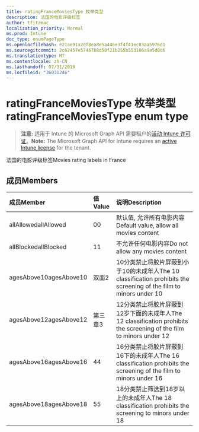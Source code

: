 ```yaml
---
title: ratingFranceMoviesType 枚举类型
description: 法国的电影评级标签
author: tfitzmac
localization_priority: Normal
ms.prod: Intune
doc_type: enumPageType
ms.openlocfilehash: e21ae91a2df8ea8e5a446e3f4f41ec83aa5976d1
ms.sourcegitcommit: 2c62457e57467b8d50f21b255b553106a9a5d8d6
ms.translationtype: MT
ms.contentlocale: zh-CN
ms.lasthandoff: 07/31/2019
ms.locfileid: "36031246"
---
```

# <a name="ratingfrancemoviestype-enum-type"></a><span data-ttu-id="3802e-103">ratingFranceMoviesType 枚举类型</span><span class="sxs-lookup"><span data-stu-id="3802e-103">ratingFranceMoviesType enum type</span></span>

> <span data-ttu-id="3802e-104">**注意:** 适用于 Intune 的 Microsoft Graph API 需要租户的[活动 Intune 许可证](https://go.microsoft.com/fwlink/?linkid=839381)。</span><span class="sxs-lookup"><span data-stu-id="3802e-104">**Note:** The Microsoft Graph API for Intune requires an [active Intune license](https://go.microsoft.com/fwlink/?linkid=839381) for the tenant.</span></span>

<span data-ttu-id="3802e-105">法国的电影评级标签</span><span class="sxs-lookup"><span data-stu-id="3802e-105">Movies rating labels in France</span></span>

## <a name="members"></a><span data-ttu-id="3802e-106">成员</span><span class="sxs-lookup"><span data-stu-id="3802e-106">Members</span></span>
|<span data-ttu-id="3802e-107">成员</span><span class="sxs-lookup"><span data-stu-id="3802e-107">Member</span></span>|<span data-ttu-id="3802e-108">值</span><span class="sxs-lookup"><span data-stu-id="3802e-108">Value</span></span>|<span data-ttu-id="3802e-109">说明</span><span class="sxs-lookup"><span data-stu-id="3802e-109">Description</span></span>|
|:---|:---|:---|
|<span data-ttu-id="3802e-110">allAllowed</span><span class="sxs-lookup"><span data-stu-id="3802e-110">allAllowed</span></span>|<span data-ttu-id="3802e-111">0</span><span class="sxs-lookup"><span data-stu-id="3802e-111">0</span></span>|<span data-ttu-id="3802e-112">默认值, 允许所有电影内容</span><span class="sxs-lookup"><span data-stu-id="3802e-112">Default value, allow all movies content</span></span>|
|<span data-ttu-id="3802e-113">allBlocked</span><span class="sxs-lookup"><span data-stu-id="3802e-113">allBlocked</span></span>|<span data-ttu-id="3802e-114">1</span><span class="sxs-lookup"><span data-stu-id="3802e-114">1</span></span>|<span data-ttu-id="3802e-115">不允许任何电影内容</span><span class="sxs-lookup"><span data-stu-id="3802e-115">Do not allow any movies content</span></span>|
|<span data-ttu-id="3802e-116">agesAbove10</span><span class="sxs-lookup"><span data-stu-id="3802e-116">agesAbove10</span></span>|<span data-ttu-id="3802e-117">双面</span><span class="sxs-lookup"><span data-stu-id="3802e-117">2</span></span>|<span data-ttu-id="3802e-118">10分类禁止将胶片屏蔽到小于10的未成年人</span><span class="sxs-lookup"><span data-stu-id="3802e-118">The 10 classification prohibits the screening of the film to minors under 10</span></span>|
|<span data-ttu-id="3802e-119">agesAbove12</span><span class="sxs-lookup"><span data-stu-id="3802e-119">agesAbove12</span></span>|<span data-ttu-id="3802e-120">第三章</span><span class="sxs-lookup"><span data-stu-id="3802e-120">3</span></span>|<span data-ttu-id="3802e-121">12分类禁止将胶片屏蔽到12岁下面的未成年人</span><span class="sxs-lookup"><span data-stu-id="3802e-121">The 12 classification prohibits the screening of the film to minors under 12</span></span>|
|<span data-ttu-id="3802e-122">agesAbove16</span><span class="sxs-lookup"><span data-stu-id="3802e-122">agesAbove16</span></span>|<span data-ttu-id="3802e-123">4</span><span class="sxs-lookup"><span data-stu-id="3802e-123">4</span></span>|<span data-ttu-id="3802e-124">16分类禁止将胶片屏蔽到16下的未成年人</span><span class="sxs-lookup"><span data-stu-id="3802e-124">The 16 classification prohibits the screening of the film to minors under 16</span></span>|
|<span data-ttu-id="3802e-125">agesAbove18</span><span class="sxs-lookup"><span data-stu-id="3802e-125">agesAbove18</span></span>|<span data-ttu-id="3802e-126">5</span><span class="sxs-lookup"><span data-stu-id="3802e-126">5</span></span>|<span data-ttu-id="3802e-127">18分类禁止筛选到18岁以上的未成年人</span><span class="sxs-lookup"><span data-stu-id="3802e-127">The 18 classification prohibits the screening to minors under 18</span></span>|



